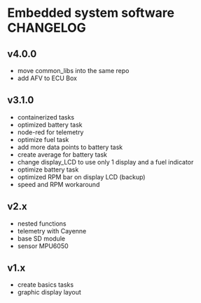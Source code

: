 # Embedded system software CHANGELOG

## v4.0.0
* move common_libs into the same repo
* add AFV to ECU Box

## v3.1.0
* containerized tasks
* optimized battery task
* node-red for telemetry
* optimize fuel task
* add more data points to battery task
* create average for battery task
* change display_LCD to use only 1 display and a fuel indicator
* optimize battery task
* optimized RPM bar on display LCD (backup)
* speed and RPM workaround

## v2.x
* nested functions
* telemetry with Cayenne
* base SD module
* sensor MPU6050

## v1.x
* create basics tasks
* graphic display layout
